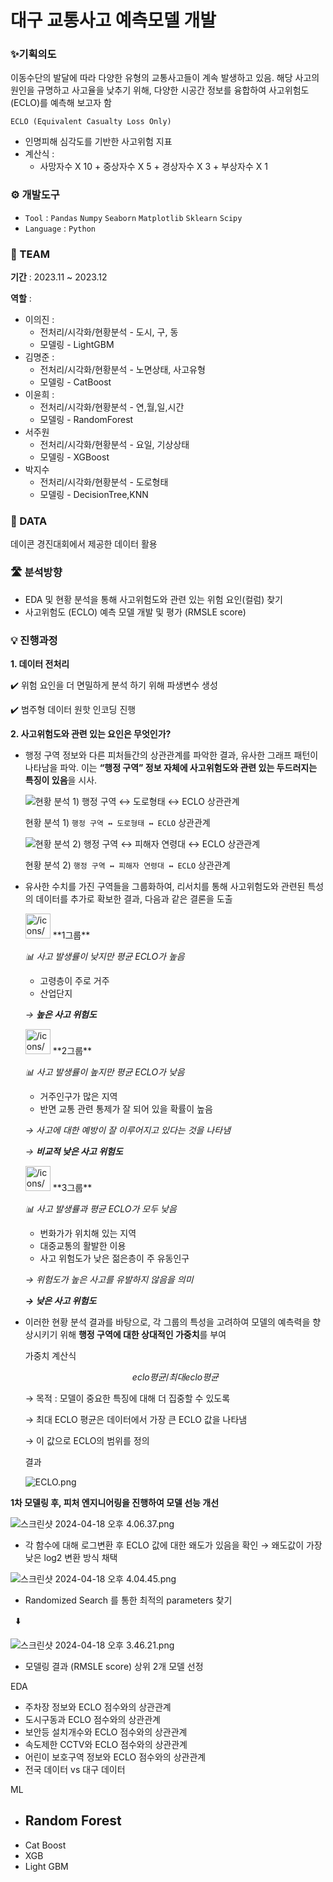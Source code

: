 # 대구 교통사고 예측모델 개발 

### ✨기획의도
이동수단의 발달에 따라 다양한 유형의 교통사고들이 계속 발생하고 있음. 해당 사고의 원인을 규명하고 사고율을 낮추기 위해, 다양한 시공간 정보를 융합하여 사고위험도(ECLO)를 예측해 보고자 함

`ECLO (Equivalent Casualty Loss Only)`

- 인명피해 심각도를 기반한 사고위험 지표
- 계산식 : 
  - 사망자수 X 10 + 중상자수 X 5 + 경상자수 X 3 + 부상자수 X 1


### ⚙️ 개발도구

- `Tool` : `Pandas` `Numpy` `Seaborn` `Matplotlib` `Sklearn` `Scipy`
- `Language` : `Python`


### 👥 TEAM
**기간** : 2023.11 ~ 2023.12

**역할** : 
  - 이의진 :
    - 전처리/시각화/현황분석 - 도시, 구, 동
    - 모델링 - LightGBM
  - 김명준 : 
    - 전처리/시각화/현황분석 - 노면상태, 사고유형 
    - 모델링 - CatBoost
  - 이윤희 :
    - 전처리/시각화/현황분석 - 연,월,일,시간
    - 모델링 - RandomForest
  - 서주원
    - 전처리/시각화/현황분석 - 요일, 기상상태
    - 모델링 - XGBoost
  - 박지수
    - 전처리/시각화/현황분석 - 도로형태
    - 모델링 - DecisionTree,KNN



### 📂 DATA
데이콘 경진대회에서 제공한 데이터 활용


### 🛣️ 분석방향

- EDA 및 현황 분석을 통해 사고위험도와 관련 있는 위험 요인(컬럼) 찾기
- 사고위험도 (ECLO) 예측 모델 개발 및 평가 (RMSLE score)


### 💡 진행과정

**1. 데이터 전처리**

✔️ 위험 요인을 더 면밀하게 분석 하기 위해 파생변수 생성

✔️ 범주형 데이터 원핫 인코딩 진행 

**2. 사고위험도와 관련 있는 요인은 무엇인가?** 

- 행정 구역 정보와 다른 피처들간의 상관관계를 파악한 결과, 유사한 그래프 패턴이 나타남을 파악. 이는 **“행정 구역” 정보 자체에 사고위험도와 관련 있는 두드러지는 특징이 있음**을 시사.
    
    
    ![현황 분석 1) `행정 구역 ↔ 도로형태 ↔ ECLO` 상관관계 ](https://prod-files-secure.s3.us-west-2.amazonaws.com/1d490d66-8ecc-470a-9883-3f9ecf3a62bb/acec70e1-31db-4694-9a63-53094675b6c8/%E1%84%80%E1%85%A9%E1%86%BC%E1%84%80%E1%85%A1%E1%86%AB%E1%84%8C%E1%85%A5%E1%86%BC%E1%84%87%E1%85%A9%E1%84%89%E1%85%B5%E1%84%80%E1%85%A1%E1%86%A8%E1%84%92%E1%85%AA_%E1%84%83%E1%85%A9%E1%84%85%E1%85%A9.png)
    
    현황 분석 1) `행정 구역 ↔ 도로형태 ↔ ECLO` 상관관계 
    
    ![현황 분석 2) `행정 구역 ↔ 피해자 연령대 ↔ ECLO` 상관관계](https://prod-files-secure.s3.us-west-2.amazonaws.com/1d490d66-8ecc-470a-9883-3f9ecf3a62bb/b7de65e7-6f11-42a0-8ba3-0e5135628363/%E1%84%80%E1%85%A9%E1%86%BC%E1%84%80%E1%85%A1%E1%86%AB%E1%84%8C%E1%85%A5%E1%86%BC%E1%84%87%E1%85%A9%E1%84%89%E1%85%B5%E1%84%80%E1%85%A1%E1%86%A8%E1%84%92%E1%85%AA.png)
    
    현황 분석 2) `행정 구역 ↔ 피해자 연령대 ↔ ECLO` 상관관계
    
- 유사한 수치를 가진 구역들을 그룹화하여, 리서치를 통해 사고위험도와 관련된 특성의 데이터를 추가로 확보한 결과, 다음과 같은 결론을 도출
    
    
    <aside>
    <img src="/icons/home_gray.svg" alt="/icons/home_gray.svg" width="40px" /> **1그룹**
    
    *📊 사고 발생률이 낮지만 평균 ECLO가 높음*
    
    - 고령층이 주로 거주
    - 산업단지
    
    *→ **높은 사고 위험도***
    
    </aside>
    
    <aside>
    <img src="/icons/home_gray.svg" alt="/icons/home_gray.svg" width="40px" /> **2그룹**
    
    *📊 사고 발생률이 높지만 평균 ECLO가 낮음*
    
    - 거주인구가 많은 지역
    - 반면 교통 관련 통제가 잘 되어 있을 확률이 높음
    
    *→ 사고에 대한 예방이 잘 이루어지고 있다는 것을 나타냄*
    
    *→ **비교적 낮은 사고 위험도***
    
    </aside>
    
    <aside>
    <img src="/icons/home_gray.svg" alt="/icons/home_gray.svg" width="40px" /> **3그룹**
    
    *📊 사고 발생률과 평균 ECLO가 모두 낮음*
    
    - 번화가가 위치해 있는 지역
    - 대중교통의 활발한 이용
    - 사고 위험도가 낮은 젊은층이 주 유동인구
    
    *→ 위험도가 높은 사고를 유발하지 않음을 의미*
    
    ***→ 낮은 사고 위험도*** 
    
    </aside>
    
- 이러한 현황 분석 결과를 바탕으로, 각 그룹의 특성을 고려하여 모델의 예측력을 향상시키기 위해 **행정 구역에 대한 상대적인 가중치**를 부여
    
    
    가중치 계산식
    
    $$
    eclo 평균 / 최대 eclo 평균
    $$
    
    → 목적 : 모델이 중요한 특징에 대해 더 집중할 수 있도록  
    
    → 최대 ECLO 평균은 데이터에서 가장 큰 ECLO 값을 나타냄
    
    → 이 값으로 ECLO의 범위를 정의
    
    결과 
    
    ![ECLO.png](https://prod-files-secure.s3.us-west-2.amazonaws.com/1d490d66-8ecc-470a-9883-3f9ecf3a62bb/ecc8eb51-961a-4134-a5d3-26f5e4be4b5b/ECLO.png)
    

**1차 모델링 후, 피처 엔지니어링을 진행하여 모델 선능 개선** 

![스크린샷 2024-04-18 오후 4.06.37.png](https://prod-files-secure.s3.us-west-2.amazonaws.com/1d490d66-8ecc-470a-9883-3f9ecf3a62bb/445e81d2-be22-4ff6-86a3-3f58f23fc72e/%E1%84%89%E1%85%B3%E1%84%8F%E1%85%B3%E1%84%85%E1%85%B5%E1%86%AB%E1%84%89%E1%85%A3%E1%86%BA_2024-04-18_%E1%84%8B%E1%85%A9%E1%84%92%E1%85%AE_4.06.37.png)

- 각 함수에 대해 로그변환 후 ECLO 값에 대한 왜도가 있음을 확인 → 왜도값이 가장 낮은 log2 변환 방식 채택

![스크린샷 2024-04-18 오후 4.04.45.png](https://prod-files-secure.s3.us-west-2.amazonaws.com/1d490d66-8ecc-470a-9883-3f9ecf3a62bb/36ca7464-d405-4ec3-a529-2ac12821a8ce/%E1%84%89%E1%85%B3%E1%84%8F%E1%85%B3%E1%84%85%E1%85%B5%E1%86%AB%E1%84%89%E1%85%A3%E1%86%BA_2024-04-18_%E1%84%8B%E1%85%A9%E1%84%92%E1%85%AE_4.04.45.png)

- Randomized Search 를 통한 최적의 parameters 찾기

                                                                                  ⬇️

![스크린샷 2024-04-18 오후 3.46.21.png](https://prod-files-secure.s3.us-west-2.amazonaws.com/1d490d66-8ecc-470a-9883-3f9ecf3a62bb/b590a2a8-73e6-4473-9bbc-f07c6b670ea5/%E1%84%89%E1%85%B3%E1%84%8F%E1%85%B3%E1%84%85%E1%85%B5%E1%86%AB%E1%84%89%E1%85%A3%E1%86%BA_2024-04-18_%E1%84%8B%E1%85%A9%E1%84%92%E1%85%AE_3.46.21.png)

- 모델링 결과 (RMSLE score) 상위 2개 모델 선정



EDA 
- 주차장 정보와 ECLO 점수와의 상관관계
- 도시구동과 ECLO 점수와의 상관관계 
- 보안등 설치개수와 ECLO 점수와의 상관관계
- 속도제한 CCTV와 ECLO 점수와의 상관관계
- 어린이 보호구역 정보와 ECLO 점수와의 상관관계 
- 전국 데이터 vs 대구 데이터 

ML
- Random Forest 
  - 
- Cat Boost
- XGB
- Light GBM 